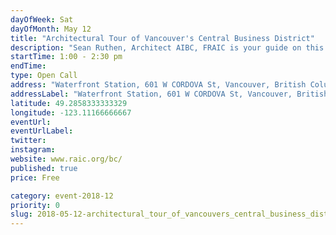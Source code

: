 ```yaml
---
dayOfWeek: Sat
dayOfMonth: May 12
title: "Architectural Tour of Vancouver's Central Business District"
description: "Sean Ruthen, Architect AIBC, FRAIC is your guide on this 90 minute architectural tour from Waterfront Station along Burrard St. to the Law Courts, with stops along the way to talk about the CPR, Gastown 200 Project, as well as influential city builders such as the Guinness and Bentall families. <br> <br> Other stops include Canada Place, the Marine Building, Christ Church Cathedral, the Electra, and Robson Square."
startTime: 1:00 - 2:30 pm
endTime: 
type: Open Call
address: "Waterfront Station, 601 W CORDOVA St, Vancouver, British Columbia V6B 5A7, Canada, Vancouver, BC, Canada"
addressLabel: "Waterfront Station, 601 W CORDOVA St, Vancouver, British Columbia V6B 5A7, Canada"
latitude: 49.2858333333329
longitude: -123.11166666667
eventUrl: 
eventUrlLabel: 
twitter: 
instagram: 
website: www.raic.org/bc/
published: true
price: Free

category: event-2018-12
priority: 0
slug: 2018-05-12-architectural_tour_of_vancouvers_central_business_district
---
```

